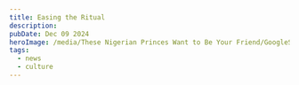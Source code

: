 ```yaml
---
title: Easing the Ritual
description: 
pubDate: Dec 09 2024
heroImage: /media/These Nigerian Princes Want to Be Your Friend/GoogleSpamfeatured.png
tags:
  - news
  - culture
---
```


